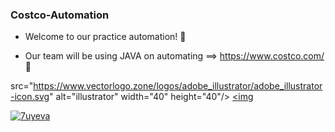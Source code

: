 ### Costco-Automation
- Welcome to our practice automation! 🥳

- Our team will be using JAVA on automating ==> https://www.costco.com/ 🤠


src="https://www.vectorlogo.zone/logos/adobe_illustrator/adobe_illustrator-icon.svg" alt="illustrator" width="40" height="40"/> </a> <a href="https://www.java.com" target="_blank" rel="noreferrer"> <img 



![7uyeva](https://github.com/Tsai-Anthony/Costco-Automation/assets/116094020/26a831d7-38ef-4902-9785-62da7095302d)
